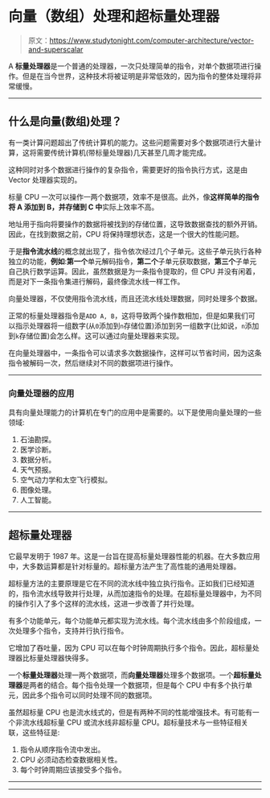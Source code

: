 # 向量（数组）处理和超标量处理器

> 原文：<https://www.studytonight.com/computer-architecture/vector-and-superscalar>

A **标量处理器**是一个普通的处理器，一次只处理简单的指令，对单个数据项进行操作。但是在当今世界，这种技术将被证明是非常低效的，因为指令的整体处理将非常缓慢。

* * *

## 什么是向量(数组)处理？

有一类计算问题超出了传统计算机的能力。这些问题需要对多个数据项进行大量计算，这将需要传统计算机(带标量处理器)几天甚至几周才能完成。

这种同时对多个数据进行操作的复杂指令，需要更好的指令执行方式，这是由 Vector 处理器实现的。

标量 CPU 一次可以操作一两个数据项，效率不是很高。此外，像**这样简单的指令将 A 添加到 B，并存储到 C 中**实际上效率不高。

地址用于指向将要操作的数据将被找到的存储位置，这导致数据查找的额外开销。因此，在找到数据之前，CPU 将保持理想状态，这是一个很大的性能问题。

于是**指令流水线**的概念就出现了，指令依次经过几个子单元。这些子单元执行各种独立的功能，**例如**:**第一个**单元解码指令，**第二个**子单元获取数据，**第三个**子单元自己执行数学运算。因此，虽然数据是为一条指令提取的，但 CPU 并没有闲着，而是对下一条指令集进行解码，最终像流水线一样工作。

向量处理器，不仅使用指令流水线，而且还流水线处理数据，同时处理多个数据。

正常的标量处理器指令是`ADD A, B`，这将导致两个操作数相加，但是如果我们可以指示处理器将一组数字(从`0`添加到`n`存储位置)添加到另一组数字(比如说，`n`添加到`k`存储位置)会怎么样。这可以通过向量处理器来实现。

在向量处理器中，一条指令可以请求多次数据操作，这样可以节省时间，因为这条指令被解码一次，然后继续对不同的数据项进行操作。

* * *

### 向量处理器的应用

具有向量处理能力的计算机在专门的应用中是需要的。以下是使用向量处理的一些领域:

1.  石油勘探。
2.  医学诊断。
3.  数据分析。
4.  天气预报。
5.  空气动力学和太空飞行模拟。
6.  图像处理。
7.  人工智能。

* * *

## 超标量处理器

它最早发明于 1987 年。这是一台旨在提高标量处理器性能的机器。在大多数应用中，大多数运算都是针对标量的。超标量方法产生了高性能的通用处理器。

超标量方法的主要原理是它在不同的流水线中独立执行指令。正如我们已经知道的，指令流水线导致并行处理，从而加速指令的处理。在超标量处理器中，为不同的操作引入了多个这样的流水线，这进一步改善了并行处理。

有多个功能单元，每个功能单元都实现为流水线。每个流水线由多个阶段组成，一次处理多个指令，支持并行执行指令。

它增加了吞吐量，因为 CPU 可以在每个时钟周期执行多个指令。因此，超标量处理器比标量处理器快得多。

一个**标量处理器**处理一两个数据项，而**向量处理器**处理多个数据项。一个**超标量处理器**是两者的结合。每个指令处理一个数据项，但是每个 CPU 中有多个执行单元，因此多个指令可以同时处理不同的数据项。

虽然超标量 CPU 也是流水线式的，但是有两种不同的性能增强技术。有可能有一个非流水线超标量 CPU 或流水线非超标量 CPU。超标量技术与一些特征相关联，这些特征是:

1.  指令从顺序指令流中发出。
2.  CPU 必须动态检查数据相关性。
3.  每个时钟周期应该接受多个指令。

* * *

* * *